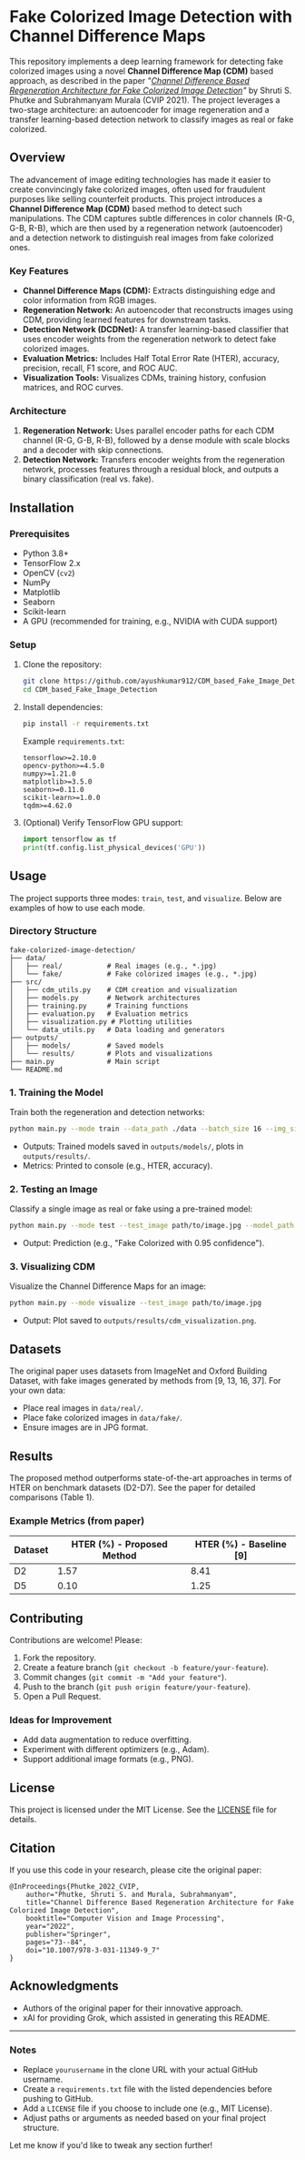 # Fake Colorized Image Detection with Channel Difference Maps

This repository implements a deep learning framework for detecting fake colorized images using a novel **Channel Difference Map (CDM)** based approach, as described in the paper *"[Channel Difference Based Regeneration Architecture for Fake Colorized Image Detection](https://link.springer.com/chapter/10.1007/978-3-031-11349-9_7)"* by Shruti S. Phutke and Subrahmanyam Murala (CVIP 2021). The project leverages a two-stage architecture: an autoencoder for image regeneration and a transfer learning-based detection network to classify images as real or fake colorized.

## Overview

The advancement of image editing technologies has made it easier to create convincingly fake colorized images, often used for fraudulent purposes like selling counterfeit products. This project introduces a **Channel Difference Map (CDM)** based method to detect such manipulations. The CDM captures subtle differences in color channels (R-G, G-B, R-B), which are then used by a regeneration network (autoencoder) and a detection network to distinguish real images from fake colorized ones.

### Key Features
- **Channel Difference Maps (CDM):** Extracts distinguishing edge and color information from RGB images.
- **Regeneration Network:** An autoencoder that reconstructs images using CDM, providing learned features for downstream tasks.
- **Detection Network (DCDNet):** A transfer learning-based classifier that uses encoder weights from the regeneration network to detect fake colorized images.
- **Evaluation Metrics:** Includes Half Total Error Rate (HTER), accuracy, precision, recall, F1 score, and ROC AUC.
- **Visualization Tools:** Visualizes CDMs, training history, confusion matrices, and ROC curves.

### Architecture
1. **Regeneration Network:** Uses parallel encoder paths for each CDM channel (R-G, G-B, R-B), followed by a dense module with scale blocks and a decoder with skip connections.
2. **Detection Network:** Transfers encoder weights from the regeneration network, processes features through a residual block, and outputs a binary classification (real vs. fake).

## Installation

### Prerequisites
- Python 3.8+
- TensorFlow 2.x
- OpenCV (`cv2`)
- NumPy
- Matplotlib
- Seaborn
- Scikit-learn
- A GPU (recommended for training, e.g., NVIDIA with CUDA support)

### Setup
1. Clone the repository:
   ```bash
   git clone https://github.com/ayushkumar912/CDM_based_Fake_Image_Detection.git
   cd CDM_based_Fake_Image_Detection 
   ```

2. Install dependencies:
   ```bash
   pip install -r requirements.txt
   ```

   Example `requirements.txt`:
   ```
   tensorflow>=2.10.0
   opencv-python>=4.5.0
   numpy>=1.21.0
   matplotlib>=3.5.0
   seaborn>=0.11.0
   scikit-learn>=1.0.0
   tqdm>=4.62.0
   ```

3. (Optional) Verify TensorFlow GPU support:
   ```python
   import tensorflow as tf
   print(tf.config.list_physical_devices('GPU'))
   ```

## Usage

The project supports three modes: `train`, `test`, and `visualize`. Below are examples of how to use each mode.

### Directory Structure
```
fake-colorized-image-detection/
├── data/
│   ├── real/           # Real images (e.g., *.jpg)
│   └── fake/           # Fake colorized images (e.g., *.jpg)
├── src/
│   ├── cdm_utils.py    # CDM creation and visualization
│   ├── models.py       # Network architectures
│   ├── training.py     # Training functions
│   ├── evaluation.py   # Evaluation metrics
│   ├── visualization.py # Plotting utilities
│   └── data_utils.py   # Data loading and generators
├── outputs/
│   ├── models/         # Saved models
│   └── results/        # Plots and visualizations
├── main.py             # Main script
└── README.md
```

### 1. Training the Model
Train both the regeneration and detection networks:
```bash
python main.py --mode train --data_path ./data --batch_size 16 --img_size 256 --epochs_regen 50 --epochs_detect 50
```
- Outputs: Trained models saved in `outputs/models/`, plots in `outputs/results/`.
- Metrics: Printed to console (e.g., HTER, accuracy).

### 2. Testing an Image
Classify a single image as real or fake using a pre-trained model:
```bash
python main.py --mode test --test_image path/to/image.jpg --model_path outputs/models/detection_model.h5 --img_size 256
```
- Output: Prediction (e.g., "Fake Colorized with 0.95 confidence").

### 3. Visualizing CDM
Visualize the Channel Difference Maps for an image:
```bash
python main.py --mode visualize --test_image path/to/image.jpg
```
- Output: Plot saved to `outputs/results/cdm_visualization.png`.

## Datasets
The original paper uses datasets from ImageNet and Oxford Building Dataset, with fake images generated by methods from [9, 13, 16, 37]. For your own data:
- Place real images in `data/real/`.
- Place fake colorized images in `data/fake/`.
- Ensure images are in JPG format.

## Results
The proposed method outperforms state-of-the-art approaches in terms of HTER on benchmark datasets (D2-D7). See the paper for detailed comparisons (Table 1).

### Example Metrics (from paper)
| Dataset | HTER (%) - Proposed Method | HTER (%) - Baseline [9] |
|---------|----------------------------|-------------------------|
| D2      | 1.57                       | 8.41                    |
| D5      | 0.10                       | 1.25                    |

## Contributing
Contributions are welcome! Please:
1. Fork the repository.
2. Create a feature branch (`git checkout -b feature/your-feature`).
3. Commit changes (`git commit -m "Add your feature"`).
4. Push to the branch (`git push origin feature/your-feature`).
5. Open a Pull Request.

### Ideas for Improvement
- Add data augmentation to reduce overfitting.
- Experiment with different optimizers (e.g., Adam).
- Support additional image formats (e.g., PNG).

## License
This project is licensed under the MIT License. See the [LICENSE](LICENSE) file for details.

## Citation
If you use this code in your research, please cite the original paper:
```
@InProceedings{Phutke_2022_CVIP,
    author="Phutke, Shruti S. and Murala, Subrahmanyam",
    title="Channel Difference Based Regeneration Architecture for Fake Colorized Image Detection",
    booktitle="Computer Vision and Image Processing",
    year="2022",
    publisher="Springer",
    pages="73--84",
    doi="10.1007/978-3-031-11349-9_7"
}
```

## Acknowledgments
- Authors of the original paper for their innovative approach.
- xAI for providing Grok, which assisted in generating this README.

---

### Notes
- Replace `yourusername` in the clone URL with your actual GitHub username.
- Create a `requirements.txt` file with the listed dependencies before pushing to GitHub.
- Add a `LICENSE` file if you choose to include one (e.g., MIT License).
- Adjust paths or arguments as needed based on your final project structure.

Let me know if you'd like to tweak any section further!